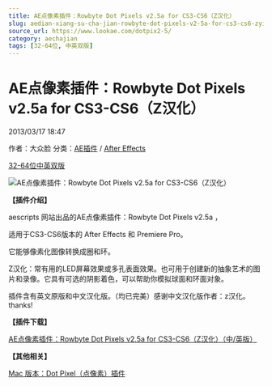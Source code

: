 ```yaml
---
title: AE点像素插件：Rowbyte Dot Pixels v2.5a for CS3-CS6（Z汉化）
slug: aedian-xiang-su-cha-jian-rowbyte-dot-pixels-v2-5a-for-cs3-cs6-zyi-hua
source_url: https://www.lookae.com/dotpix2-5/
category: aechajian
tags: [32-64位, 中英双版]
---
```

# AE点像素插件：Rowbyte Dot Pixels v2.5a for CS3-CS6（Z汉化）

2013/03/17 18:47

作者：大众脸
分类：[AE插件](https://www.lookae.com/after-effects/aechajian/) / [After Effects](https://www.lookae.com/after-effects/)

[32-64位](https://www.lookae.com/tag/32-64%e4%bd%8d/)[中英双版](https://www.lookae.com/tag/%e4%b8%ad%e8%8b%b1%e5%8f%8c%e7%89%88/)

![AE点像素插件：Rowbyte Dot Pixels v2.5a for CS3-CS6（Z汉化）](https://www.lookae.com/wp-content/uploads/2013/03/dotpix2.5.jpg "AE点像素插件：Rowbyte Dot Pixels v2.5a for CS3-CS6（Z汉化）-LookAE.com")

**【插件介绍】**

aescripts 网站出品的AE点像素插件：Rowbyte Dot Pixels v2.5a ，

适用于CS3-CS6版本的 After Effects 和 Premiere Pro。

它能够像素化图像转换成圈和环。

Z汉化：常有用的LED屏幕效果或多孔表面效果。也可用于创建新的抽象艺术的图片和录像。它具有可选的阴影着色，可以帮助你模拟球面和环面对象。

插件含有英文原版和中文汉化版。（均已完美）感谢中文汉化版作者：z汉化。thanks!

**【插件下载】**

[AE点像素插件：Rowbyte Dot Pixels v2.5a for CS3-CS6（Z汉化）（中/英版）](http://www.ctdisk.com/file/18187922)

**【其他相关】**

[Mac 版本：Dot Pixel（点像素）插件](https://www.lookae.com/mac-rowbyte/)
